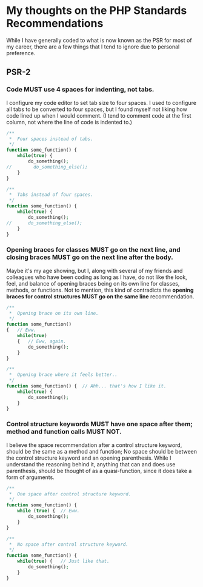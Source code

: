 
# My thoughts on the PHP Standards Recommendations

While I have generally coded to what is now known as the PSR for most of my career, there are a few things that I tend to ignore due to personal preference.

## PSR-2

### Code MUST use 4 spaces for indenting, not tabs.

I configure my code editor to set tab size to four spaces.  I used to configure all tabs to be converted to four spaces, but I found myself not liking how code lined up when I would comment.  (I tend to comment code at the first column, not where the line of code is indented to.)

```php
/**
 *  Four spaces instead of tabs.
 */
function some_function() {
    while(true) {
        do_something();
//        do_something_else();
    }
}
```

```php
/**
 *  Tabs instead of four spaces.
 */
function some_function() {
	while(true) {
		do_something();
//		do_something_else();
	}
}
```

### Opening braces for classes MUST go on the next line, and closing braces MUST go on the next line after the body.

Maybe it's my age showing, but I, along with several of my friends and colleagues who have been coding as long as I have, do not like the look, feel, and balance of opening braces being on its own line for classes, methods, or functions.  Not to mention, this kind of contradicts the **opening braces for control structures MUST go on the same line** recommendation.

```php
/**
 *  Opening brace on its own line.
 */
function some_function()
{	// Eww.
	while(true)
	{	// Eww, again.
		do_something();
	}
}
```

```php
/**
 *  Opening brace where it feels better..
 */
function some_function() {	// Ahh... that's how I like it.
	while(true) {
		do_something();
	}
}
```

### Control structure keywords MUST have one space after them; method and function calls MUST NOT.

I believe the space recommendation after a control structure keyword, should be the same as a method and function; No space should be between the control structure keyword and an opening parenthesis.  While I understand the reasoning behind it, anything that can and does use parenthesis, should be thought of as a quasi-function, since it does take a form of arguments.

```php
/**
 *  One space after control structure keyword.
 */
function some_function() {
	while (true) {	// Eww.
		do_something();
	}
}
```

```php
/**
 *  No space after control structure keyword.
 */
function some_function() {
	while(true) {	// Just like that.
		do_something();
	}
}
```
